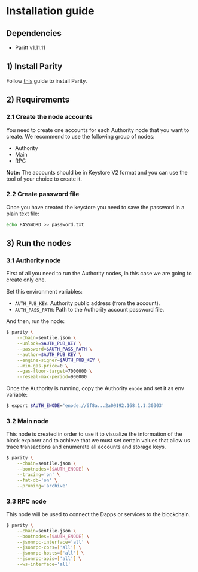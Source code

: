 # Installation guide

## Dependencies
- Paritt v1.11.11

## 1) Install Parity

Follow [this](parity_installation.md) guide to install Parity.

## 2) Requirements

### 2.1 Create the node accounts

You need to create one accounts for each Authority node that you want to create. We recommend to use the following group of nodes:

- Authority
- Main
- RPC

**Note:** The accounts should be in Keystore V2 format and you can use the tool of your choice to create it.

### 2.2 Create password file

Once you have created the keystore you need to save the password in a plain text file:

```bash
echo PASSWORD >> password.txt
```

## 3) Run the nodes

### 3.1 Authority node

First of all you need to run the Authority nodes, in this case we are going to create only one.

Set this environment variables:
- `AUTH_PUB_KEY`: Authority public address (from the account).
- `AUTH_PASS_PATH`: Path to the Authority account password file.

And then, run the node:

```bash
$ parity \
    --chain=sentile.json \
    --unlock=$AUTH_PUB_KEY \
    --password=$AUTH_PASS_PATH \
    --author=$AUTH_PUB_KEY \
    --engine-signer=$AUTH_PUB_KEY \
    --min-gas-price=0 \
    --gas-floor-target=7000000 \
    --reseal-max-period=900000
```
Once the Authority is running, copy the Authority `enode` and set it as env variable:

```bash
$ export $AUTH_ENODE='enode://6f8a...2a0@192.168.1.1:30303'
```

### 3.2 Main node

This node is created in order to use it to visualize the information of the block explorer and to achieve that we must set certain values that allow us trace transactions and enumerate all accounts and storage keys.

```bash
$ parity \
    --chain=sentile.json \
    --bootnodes=[$AUTH_ENODE] \
    --tracing='on' \
    --fat-db='on' \
    --pruning='archive'
```

### 3.3 RPC node

This node will be used to connect the Dapps or services to the blockchain.

```bash
$ parity \
    --chain=sentile.json \
    --bootnodes=[$AUTH_ENODE] \
    --jsonrpc-interface='all' \
    --jsonrpc-cors=['all'] \
    --jsonrpc-hosts=['all'] \
    --jsonrpc-apis=['all'] \
    --ws-interface='all'
```


